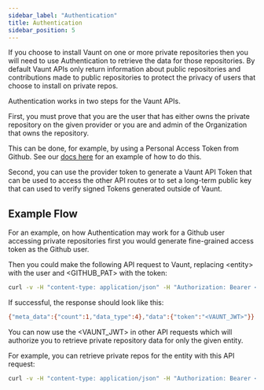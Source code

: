 ```yaml
---
sidebar_label: "Authentication"
title: Authentication
sidebar_position: 5
---
```


If you choose to install Vaunt on one or more private repositories then you will need to use Authentication to retrieve the data
for those repositories. By default Vaunt APIs only return information about public repositories and contributions made to public
repositories to protect the privacy of users that choose to install on private repos.

Authentication works in two steps for the Vaunt APIs.

First, you must prove that you are the user that has either owns the private repository on the given provider or you are
and admin of the Organization that owns the repository.

This can be done, for example, by using a Personal Access Token from Github. See our [docs here](./private_repository/creating-a-pat) for
an example of how to do this.

Second, you can use the provider token to generate a Vaunt API Token that can be used to access the other API routes or to set
a long-term public key that can used to verify signed Tokens generated outside of Vaunt.

## Example Flow

For an example, on how Authentication may work for a Github user accessing private repositories first you would generate fine-grained
access token as the Github user.

Then you could make the following API request to Vaunt, replacing \<entity\> with the user and \<GITHUB_PAT\> with the token:

```Bash
curl -v -H "content-type: application/json" -H "Authorization: Bearer <GITHUB_PAT>" http://api.vaunt.dev/v1/github/entities/<entity>/token
```

If successful, the response should look like this:

```Bash
{"meta_data":{"count":1,"data_type":4},"data":{"token":"<VAUNT_JWT>"}}
```

You can now use the \<VAUNT_JWT\> in other API requests which will authorize you to retrieve private repository data for only the given entity.

For example, you can retrieve private repos for the entity with this API request:

```Bash
curl -v -H "content-type: application/json" -H "Authorization: Bearer <VAUNT_JWT>" http://api.vaunt.dev/v1/github/entities/<entity>/repositories?limit=10
```
